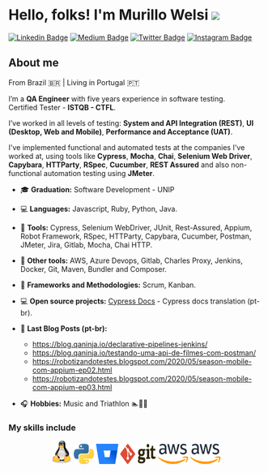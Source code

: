 # Hello, folks! I'm Murillo Welsi <img src="https://raw.githubusercontent.com/MartinHeinz/MartinHeinz/master/wave.gif" width="30px">

[![Linkedin Badge](https://img.shields.io/badge/linkedin-%230077B5.svg?&style=for-the-badge&logo=linkedin&logoColor=white&)](https://www.linkedin.com/in/murillowelsi) [![Medium Badge](https://img.shields.io/badge/medium-%2312100E.svg?&style=for-the-badge&logo=medium&logoColor=white)](https://medium.com/@murillo.welsi) [![Twitter Badge](https://img.shields.io/badge/twitter-%231DA1F2.svg?&style=for-the-badge&logo=twitter&logoColor=white)](https://www.twitter.com/murillowelsi) [![Instagram Badge](https://img.shields.io/badge/instagram-%23E4405F.svg?&style=for-the-badge&logo=instagram&logoColor=white)](https://www.instagram.com/murillowelsi)

## About me

From Brazil :brazil: | Living in Portugal :portugal:

I’m a **QA Engineer** with five years experience in software testing.  
Certified Tester - **ISTQB - CTFL**.

I’ve worked in all levels of testing: **System and API Integration (REST)**, **UI (Desktop, Web and Mobile)**, **Performance and Acceptance (UAT)**.

I've implemented functional and automated tests at the companies I've worked at, using tools like **Cypress**, **Mocha**, **Chai**, **Selenium Web Driver**, **Capybara**,
**HTTParty**, **RSpec**, **Cucumber**, **REST Assured** and also non-functional automation testing using **JMeter**.

- :mortar_board: **Graduation:** Software Development - UNIP
- :computer: **Languages:** Javascript, Ruby, Python, Java.
- :wrench: **Tools:** Cypress, Selenium WebDriver, JUnit, Rest-Assured, Appium, Robot Framework, RSpec, HTTParty, Capybara, Cucumber, Postman, JMeter, Jira, Gitlab, Mocha, Chai HTTP.
- :hammer: **Other tools:** AWS, Azure Devops, Gitlab, Charles Proxy, Jenkins, Docker, Git, Maven, Bundler and Composer.
- :bookmark_tabs: **Frameworks and Methodologies:** Scrum, Kanban.
- :computer: **Open source projects:** [Cypress Docs](https://github.com/pedrohyvo/cypress-docs-pt-br) - Cypress docs translation (pt-br).
- :newspaper: **Last Blog Posts (pt-br):**
  - https://blog.qaninja.io/declarative-pipelines-jenkins/
  - https://blog.qaninja.io/testando-uma-api-de-filmes-com-postman/
  - https://robotizandotestes.blogspot.com/2020/05/season-mobile-com-appium-ep02.html
  - https://robotizandotestes.blogspot.com/2020/05/season-mobile-com-appium-ep03.html 

- :headphones: **Hobbies:** Music and Triathlon :swimmer::bicyclist::runner:

### My skills include

<p align="center">
	<img title="linux" alt="linux" src="https://raw.githubusercontent.com/murillowelsi/murillowelsi/c1201af2dfe8c62cf10ebc22331ba499ba7ebeff/assets/linux-tux.svg" width="40" />
	<img title="Python" alt="Python" src="https://raw.githubusercontent.com/murillowelsi/murillowelsi/7060180e9713b74fd171f80de3261e5940535561/assets/python.svg" width="40" height="40" />
	<img title="Bitbucket" alt="Bitbucket" src="https://raw.githubusercontent.com/murillowelsi/murillowelsi/7060180e9713b74fd171f80de3261e5940535561/assets/bitbucket.svg" height="40" />
	<img title="Git" alt="Git" src="https://raw.githubusercontent.com/murillowelsi/murillowelsi/7060180e9713b74fd171f80de3261e5940535561/assets/git.svg" width="70" height="40" />	
	<img title="AWS" alt="AWS" src="https://raw.githubusercontent.com/murillowelsi/murillowelsi/7060180e9713b74fd171f80de3261e5940535561/assets/aws.svg" width="60" height="40" />
  <img title="AWS" alt="AWS" src="/assets/aws.svg" width="60" height="40" />
</p>